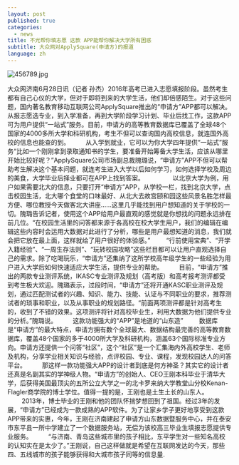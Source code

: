 ```yaml
---
layout: post
published: true
categories:
  - news
title: 不光帮你填志愿 这款 APP能帮你解决大学所有困惑
subtitle: 大众网对ApplySquare(申请方)的报道
language: zh
---
```


![456789.jpg]({{site.baseurl}}/image/456789.jpg)

大众网济南6月28日讯（记者 孙杰）2016年高考已进入志愿填报阶段。虽然考生都有自己心仪的大学，但对于即将到来的大学生活，他们却倍感陌生。对于这些问题，国内著名教育移动互联网公司ApplySquare推出的“申请方”APP都可以解决。从报志愿选专业，到入学准备，再到大学阶段学习计划、毕业后找工作，这款APP可为用户提供“一站式”服务。目前，申请方的高等教育数据库已覆盖了全球48个国家的4000多所大学和科研机构，考生不但可以查询国内高校信息，就连国外高校的信息也能查的到。
　　
  从入学到就业，它可以为你大学四年提供“一站式”服务“比如一个刚刚拿到录取通知书的学生，要准备开始筹备大学生活，应该从哪里开始比较好呢？”ApplySquare公司市场副总裁隗璐说，“申请方”APP不但可以帮助考生解决这个基本问题，就连考生进入大学以后如何学习，如何选择学校及周边的美食，大学毕业后择业都可在APP上找到答案。
　　
　　以北京大学为例，用户如果需要北大的信息，只要打开“申请方”APP，从学校一栏，找到北京大学，点击校园生活，北大哪个食堂的口味最好、从北大去故宫颐和园这些风景名胜怎样最方便、哪位教授今天做客北大讲座……这里几乎能找到用户想知道的关于学校的一切。隗璐告诉记者，使用这个APP给用户最直观的感觉就是你想找的问题永远排在前几位。“在校园生活里的问答都来源于各高校在校大学生用户，我们的编辑在编辑这些内容时会运用大数据对此进行了分析，哪些是用户最想知道的消息，我们就会把它放在最上面，这样就给了用户很好的体验感。”
　　
  “行前使用宝典”、“开学入籍经验”、“一周生存法则”、“玩转校园攻略”这些栏目都可以让用户直观选择自己的需求。除了吃喝玩乐，“申请方”还集纳了这所学校高年级学生的一些经验为用户进入大学后如何快速适应大学生活，提供专业的帮助。
　　
  目前，“申请方”推出的两款专业测评系统，IKASC专业测评及规划（高考版）和高考报考测评都受到考生极大欢迎。隗璐表示，过段时间，“申请方”还将开通KASC职业测评及规划，通过匹配测试者的兴趣、知识、能力、技能、认证与不同职业的要求，推荐测试者的琐事和职业，以及从事职业的规划路径。“前面两项测评都是针对高考生的，收到了不错的效果。这项测评将针对高校毕业生，利用大数据为他们提供专业的分析。”隗璐说。
　　
  这款功能强大的“APP”是地道的“山东造” 
　　
  数据库是“申请方”的最大特点，申请方拥有数个全球最大、数据结构最完善的高等教育数据库，覆盖48个国家的多于4000所大学及科研机构，涵盖63个国际标准专业方向。申请方还提供一个问答“社区”，这个“社区”是一个汇集海内外高校学生、老师及机构，分享学业相关知识与经验，点评校园、专业、课程，发现校园达人的问答平台。
　　
  那这样一款功能强大APP的设计者到底是何方神圣？其实它的设计者还真是名副其实的学神级人物。“申请方”的创始人、CEO王刚本科毕业于清华大学，后获得美国最顶尖的五所公立大学之一的北卡罗来纳大学教堂山分校Kenan-Flagler商学院的博士学位。值得一提的是，王刚也是土生土长的山东人。
　　
  2013年，博士毕业的王刚和他的团队怀揣梦想回到了祖国。经过3年的发展，“申请方”已经成为一款成熟的APP软件。为了让家乡学子更好地享受到这款APP带来的实惠，今年，王刚在济南建起了申请方山东数据暨服务中心，并在泰安市东平县一所中学建立了一个数据服务站，无偿为该校高三毕业生填报志愿提供专业服务。
　　
  “与济南、青岛这些城市里的孩子相比，东平学生对一些知名高校的认知实在是太少了。”王刚说，自己这样做就是希望在互联网发达的今天，那些四、五线城市的孩子能够获得和大城市孩子同等的信息量.
